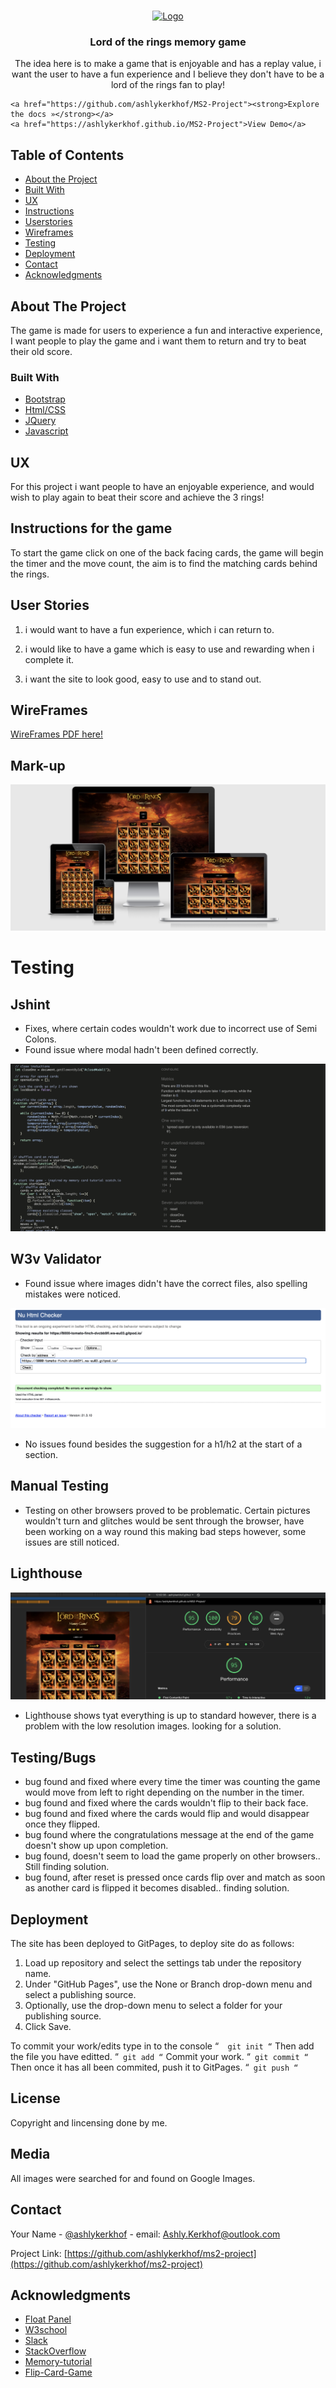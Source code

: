 <!-- PROJECT LOGO -->
<br />
<p align="center">
  <a href="https://github.com/ashlykerkhof/ms2-project">
    <img src="assets/images/logo.png" alt="Logo" width="80" height="80">
  </a>

  <h3 align="center">Lord of the rings memory game</h3>

  <p align="center">
    The idea here is to make a game that is enjoyable and has a replay value, i want the user to have a fun experience and I believe they don't have to be a lord of the rings fan to play!</p>
<p align="center">
    
    <a href="https://github.com/ashlykerkhof/MS2-Project"><strong>Explore the docs »</strong></a>
    <a href="https://ashlykerkhof.github.io/MS2-Project">View Demo</a>




## Table of Contents

* [About the Project](#about-the-project)
 * [Built With](#built-with)
* [UX](#UX)
 * [Instructions](#Instructions)
 * [Userstories](#user-stories)
 * [Wireframes](#WireFrames)
* [Testing](#Testing/Bugs)
* [Deployment](#deployment)
* [Contact](#contact)
* [Acknowledgments](#acknowledgments)




## About The Project

The game is made for users to experience a fun and interactive experience, I want people to play the game and i want them to return and try to beat their old score.



### Built With

* [Bootstrap](Bootstrap)
* [Html/CSS](Html/Css)
* [JQuery](JQuery)
* [Javascript](Javascript)




## UX

For this project i want people to have an enjoyable experience, and would wish to play again to beat their score and achieve the 3 rings!

## Instructions for the game

To start the game click on one of the back facing cards, the game will begin the timer and the move count, the aim is to find the matching cards behind the rings.

## User Stories

1. i would want to have a fun experience, which i can return to.

2. i would like to have a game which is easy to use and rewarding when i complete it.

3. i want the site to look good, easy to use and to stand out.

## WireFrames

<a href="assets/wireframes/wireframes2.pdf">WireFrames PDF here!</a>

## Mark-up

<img src="assets/wireframes/markup2.png">


# Testing


## Jshint

* Fixes, where certain codes wouldn't work due to incorrect use of Semi Colons.
* Found issue where modal hadn't been defined correctly.

<img src="assets/wireframes/jshint.png">

## W3v Validator

* Found issue where images didn't have the correct files, also spelling mistakes were noticed. 

<img src="assets/wireframes/w3validation.png">

* No issues found besides the suggestion for a h1/h2 at the start of a section. 

## Manual Testing

* Testing on other browsers proved to be problematic. Certain pictures wouldn't turn and glitches would be sent through the browser, have been working on a way round this making bad steps however, some issues are still noticed.

## Lighthouse

<img src="assets/wireframes/lighthouse1.png">

* Lighthouse shows tyat everything is up to standard however, there is a problem with the low resolution images. looking for a solution.

## Testing/Bugs

* bug found and fixed where every time the timer was counting the game would move from left to right depending on the number in the timer.
* bug found and fixed where the cards wouldn't flip to their back face.
* bug found and fixed where the cards would flip and would disappear once they flipped.
* bug found where the congratulations message at the end of the game doesn't show up upon completion.
* bug found, doesn't seem to load the game properly on other browsers.. Still finding solution.
* bug found, after reset is pressed once cards flip over and match as soon as another card is flipped it becomes disabled.. finding solution.




## Deployment

The site has been deployed to GitPages, to deploy site do as follows:

1. Load up repository and select the settings tab under the repository name.
2. Under "GitHub Pages", use the None or Branch drop-down menu and select a publishing source.
3. Optionally, use the drop-down menu to select a folder for your publishing source.
4. Click Save.

To commit your work/edits type in to the console
“` 
git init
“`
Then add the file you have editted.
“`
git add
“`
Commit your work.
“`
git commit
“`
Then once it has all been commited, push it to GitPages.
“`
git push
“`

## License

Copyright and lincensing done by me. 

## Media

All images were searched for and found on Google Images.


## Contact

Your Name - [@ashlykerkhof](https://twitter.com/Ashlykerkhof) - email: Ashly.Kerkhof@outlook.com

Project Link: [https://github.com/ashlykerkhof/ms2-project](https://github.com/ashlykerkhof/ms2-project)




## Acknowledgments

* [Float Panel](Float-panel)
* [W3school](W3school)
* [Slack](Slack)
* [StackOverflow](Stack-Overflow)
* [Memory-tutorial](https://scotch.io/tutorials/how-to-build-a-memory-matching-game-in-javascript)
* [Flip-Card-Game](https://www.youtube.com/watch?v=Y4lOwOOK7yE)